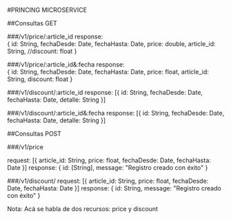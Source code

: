 #PRINCING MICROSERVICE

##Consultas GET

###/v1/price/:article_id
response:    
    {
        id: String,
        fechaDesde: Date,
        fechaHasta: Date,
        price: double,
        article_id: String,
        //discount: float
    }

###/v1/price/:article_id&:fecha
response:    
    {
        id: String,
        fechaDesde: Date,
        fechaHasta: Date,
        price: float,
        article_id: String,
        discount: float
    }

###/v1/discount/:article_id
response:
    [{
        id: String,
        fechaDesde: Date,
        fechaHasta: Date,
        detalle: String
    }]

###/v1/discount/:article_id&:fecha
response:
    [{
        id: String,
        fechaDesde: Date,
        fechaHasta: Date,
        detalle: String
    }]

##Consultas POST



###/v1/price

request:
    [{
        article_id: String,
        price: float,
        fechaDesde: Date,
        fechaHasta: Date
    }]
response:
    {
        id: [String],
        message: "Registro creado con éxito"
    }

###/v1/discount/
request:
    [{
        article_id: String,
        price: float,
        fechaDesde: Date,
        fechaHasta: Date
    }]
response:
    {
        id: String,
        message: "Registro creado con éxito"
    }

Nota: Acá se habla de dos recursos: price y discount

